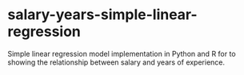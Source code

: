 # salary-years-simple-linear-regression
Simple linear regression model implementation in Python and R for to showing the relationship between salary and years of experience.
